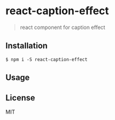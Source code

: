 # react-caption-effect

> react component for caption effect

## Installation

```
$ npm i -S react-caption-effect
```

## Usage


## License

MIT
